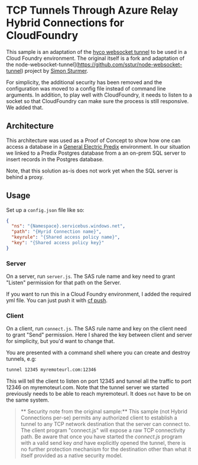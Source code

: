 # TCP Tunnels Through Azure Relay Hybrid Connections for CloudFoundry

This sample is an adaptation of the [hyco websocket tunnel](https://github.com/Azure/azure-relay/tree/master/samples/Hybrid%20Connections/Node/hyco-websocket-tunnel) to be used in a Cloud Foundry environment. The original itself is a fork and adaptation of the node-websocket-tunnel](https://github.com/sstur/node-websocket-tunnel)
project by [Simon Sturmer](https://github.com/sstur). 

For simplicity, the additional security has been removed and the configuration was moved to a config file instead of command line arguments. In addition, to play well with CloudFoundry, it needs to listen to a socket so that CloudFoundry can make sure the process is still responsive. We added that. 

## Architecture
This architecture was used as a Proof of Concept to show how one can access a database in a [General Electric Predix](https://www.predix.io/) environment. In our situation we linked to a Predix Postgres database from a an on-prem SQL server to insert records in the Postgres database. 

Note, that this solution as-is does not work yet when the SQL server is behind a proxy. 

## Usage
Set up a `config.json` file like so:

``` JSON
{
  "ns": "{Namespace}.servicebus.windows.net",
  "path": "{Hyrid Connection name}",
  "keyrule": "{Shared access policy name}",
  "key": "{Shared access policy key}"
}
```

### Server
On a server, run `server.js`. The SAS rule name and key need to grant "Listen" permission for that path on the Server. 

If you want to run this in a Cloud Foundry environment, I added the required yml file. You can just push it with [cf push](https://docs.cloudfoundry.org/buildpacks/node/index.html).

### Client
On a client, run `connect.js`. The SAS rule name and key on the client need to grant "Send" permission. Here I shared the key between client and server for simplicity, but you'd want to change that. 

You are presented with a command shell where you can create and destroy tunnels, e.g:

``` cmd
tunnel 12345 myremoteurl.com:12346
```

This will tell the client to listen on port 12345 and tunnel all the traffic to port 12346 on myremoteurl.com. Note that the tunnel server we started previously needs to be able to reach myremoteurl. It does `not` have to be on the same system. 

> ** Security note from the original sample:**
> This sample (not Hybrid Connections per-se) permits any authorized client to establish a tunnel 
> to any TCP network destination that the server can connect to. The client program "connect.js"
> will expose a raw TCP connectivity path. Be aware that once you have started the *connect.js* 
> program with a valid send key *and* have explicitly 
> opened the tunnel, there is no further protection mechanism for the destination 
> other than what it itself provided as a native security model. 